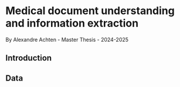 # Medical document understanding and information extraction

By Alexandre Achten - Master Thesis - 2024-2025

## Introduction

## Data
